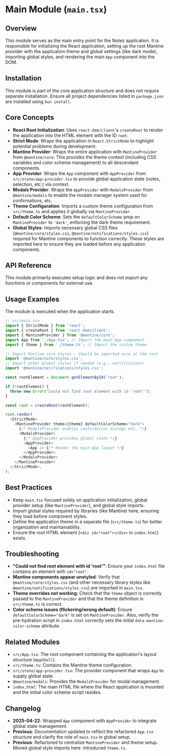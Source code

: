 # Main Module (`main.tsx`)

## Overview

This module serves as the main entry point for the Notez application. It is responsible for initializing the React application, setting up the root Mantine provider with the application theme and global settings (like dark mode), importing global styles, and rendering the main `App` component into the DOM.

## Installation

This module is part of the core application structure and does not require separate installation. Ensure all project dependencies listed in `package.json` are installed using `bun install`.

## Core Concepts

-   **React Root Initialization**: Uses `react-dom/client`'s `createRoot` to render the application into the HTML element with the ID `root`.
-   **Strict Mode**: Wraps the application in `React.StrictMode` to highlight potential problems during development.
-   **Mantine Provider**: Wraps the entire application with `MantineProvider` from `@mantine/core`. This provides the theme context (including CSS variables and color scheme management) to all descendant components.
-   **App Provider**: Wraps the `App` component with `AppProvider` from `src/state/app-provider.tsx` to provide global application state (notes, selection, etc.) via context.
-   **Modals Provider**: Wraps the `AppProvider` with `ModalsProvider` from `@mantine/modals` to enable the modals manager system used for confirmations, etc.
-   **Theme Configuration**: Imports a custom theme configuration from `src/theme.ts` and applies it globally via `MantineProvider`.
-   **Default Color Scheme**: Sets the `defaultColorScheme` prop on `MantineProvider` to `'dark'`, enforcing the dark theme requirement.
-   **Global Styles**: Imports necessary global CSS files (`@mantine/core/styles.css`, `@mantine/notifications/styles.css`) required for Mantine components to function correctly. These styles are imported here to ensure they are loaded before any application components.

## API Reference

This module primarily executes setup logic and does not export any functions or components for external use.

## Usage Examples

The module is executed when the application starts.

```typescript
// src/main.tsx
import { StrictMode } from 'react';
import { createRoot } from 'react-dom/client';
import { MantineProvider } from '@mantine/core';
import App from './App.tsx'; // Import the main App component
import { theme } from './theme.ts'; // Import the custom theme

// Import Mantine core styles - should be imported once at the root
import '@mantine/core/styles.css';
// Import other global styles if needed (e.g., notifications)
import '@mantine/notifications/styles.css';

const rootElement = document.getElementById('root');

if (!rootElement) {
  throw new Error("Could not find root element with id 'root'");
}

const root = createRoot(rootElement);

root.render(
  <StrictMode>
    <MantineProvider theme={theme} defaultColorScheme="dark">
      {/* ModalsProvider enables confirmation dialogs etc. */}
      <ModalsProvider>
        {/* AppProvider provides global state */}
        <AppProvider>
          <App /> {/* Render the main App layout */}
        </AppProvider>
      </ModalsProvider>
    </MantineProvider>
  </StrictMode>,
);
```

## Best Practices

-   Keep `main.tsx` focused solely on application initialization, global provider setup (like `MantineProvider`), and global style imports.
-   Import global styles required by libraries (like Mantine) here, ensuring they load before component styles.
-   Define the application theme in a separate file (`src/theme.ts`) for better organization and maintainability.
-   Ensure the root HTML element (`<div id="root"></div>` in `index.html`) exists.

## Troubleshooting

-   **"Could not find root element with id 'root'"**: Ensure your `index.html` file contains an element with `id="root"`.
-   **Mantine components appear unstyled**: Verify that `@mantine/core/styles.css` (and other necessary library styles like `@mantine/notifications/styles.css`) are imported in `main.tsx`.
-   **Theme overrides not working**: Check that the `theme` object is correctly passed to the `MantineProvider` and that the theme definition in `src/theme.ts` is correct.
-   **Color scheme issues (flickering/wrong default)**: Ensure `defaultColorScheme="dark"` is set on `MantineProvider`. Also, verify the pre-hydration script in `index.html` correctly sets the initial `data-mantine-color-scheme` attribute.

## Related Modules

-   `src/App.tsx`: The root component containing the application's layout structure (`AppShell`).
-   `src/theme.ts`: Contains the Mantine theme configuration.
-   `src/state/app-provider.tsx`: The provider component that wraps `App` to supply global state.
-   `@mantine/modals`: Provides the `ModalsProvider` for modal management.
-   `index.html`: The main HTML file where the React application is mounted and the initial color scheme script resides.

## Changelog

-   **2025-04-22**: Wrapped `App` component with `AppProvider` to integrate global state management.
-   **Previous**: Documentation updated to reflect the refactored `App.tsx` structure and clarify the role of `main.tsx` in global setup.
-   **Previous**: Refactored to centralize `MantineProvider` and theme setup. Moved global style imports here. Introduced `theme.ts`.